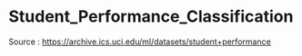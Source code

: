 # Student_Performance_Classification
Source : https://archive.ics.uci.edu/ml/datasets/student+performance
